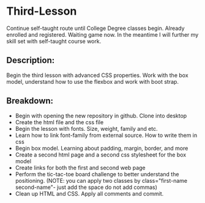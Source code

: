 # Third-Lesson
Continue self-taught route until College Degree classes begin. Already enrolled and registered. Waiting game now. In the meantime I will further my skill set with self-taught course work.

## Description:
Begin the third lesson with advanced CSS properties. Work with the box model, understand how to use the flexbox and work with boot strap. 

## Breakdown:

* Begin with opening the new repository in github. Clone into desktop
* Create the html file and the css file
* Begin the lesson with fonts. Size, weight, family and etc.
* Learn how to link font-family from external source. How to write them in css
* Begin box model. Learning about padding, margin, border, and more
* Create a second html page and a second css stylesheet for the box model
* Create links for both the first and second web page
* Perform the tic-tac-toe board challenge to better understand the positioning. (NOTE: you can apply two classes by class="first-name second-name"- just add the space do not add commas)
* Clean up HTML and CSS. Apply all comments and commit. 